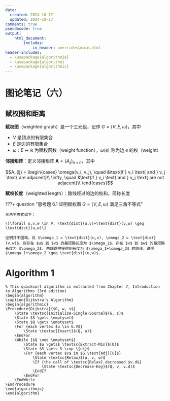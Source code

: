 ```yaml
---
date:
  created: 2024-10-17
  updated: 2024-10-17
comments: true
pseudocode: true
output:
    html_document:
        includes: 
            in_header: overrides\main.html
header-includes:
  - \usepackage{algorithm2e}
  - \usepackage{algorithm}
  - \usepackage{algorithmic}
---
```


# 图论笔记（六）

## 赋权图和距离

**赋权图**（weighted graph）是一个三元组，记作 $G = \langle V, E, \omega \rangle$，其中

- $V$ 是顶点的有限集合
- $E$ 是边的有限集合
- $\omega : E \mapsto \mathbb{R}$ 为赋权函数（weight function），$\omega (e)$ 称为边 $e$ 的权（weight）

**邻接矩阵**：定义邻接矩阵 $\mathbf{A} = (A_{i j})_{n \times n}$，其中

$$A_{ij} = \begin{cases}
    \omega(v_i, v_j), \quad &\text{if } v_i \text{ and } v_j \text{ are adjacent}\\
    \infty, \quad &\text{if } v_i \text{ and } v_j \text{ are not adjacent}\\
\end{cases}$$

**赋权长度**（weighted length）：路线经过的边的权和，简称长度

???+ question "思考题 6.1  证明赋权图 $G = \langle V, E, \omega \rangle$ 满足三角不等式"

    三角不等式如下： 

    \[\forall u,v,w \in V, \text{dist}(u,v)+\text{dist}(v,w) \geq \text{dist}(u,w)\]

    证明并不困难，设 $\omega_1 = \text{dist}(u,v), \omega_2 = \text{dist}(v,w)$，则存在 $u$ 到 $v$ 的最短路长度为 $\omega_1$，存在 $v$ 到 $w$ 的最短路长度为 $\omega_2$. 两端路拼接得到长度为 $\omega_1+\omega_2$ 的路线，说明 $\omega_1+\omega_2 \geq \text{dist}(u,w)$. 

# Algorithm 1

<pre><code class="language-pseudocode">% This quicksort algorithm is extracted from Chapter 7, Introduction to Algorithms (3rd edition)
\begin{algorithm}
\caption{Dijkstra's Algorithm}
\begin{algorithmic}
\Procedure{Dijkstra}{$G, w, s$}
    \State \textsc{Initialize-Single-Source}$(G, s)$
    \State $S \gets \emptyset$
    \State $Q \gets \emptyset$
    \For {each vertex $u \in G.V$}
        \State \textsc{Insert}$(Q, u)$
    \EndFor
    \While {$Q \neq \emptyset$}
        \State $u \gets$ \textsc{Extract-Min}$(Q)$
        \State $S \gets S \cup \{u\}$
        \For {each vertex $v$ in $G.\text{Adj}[u]$}
            \State \textsc{Relax}$(u, v, w)$
            \If {the call of \textsc{Relax} decreased $v.d$}
                \State \textsc{Decrease-Key}$(Q, v, v.d)$
            \EndIf
        \EndFor
    \EndWhile
\EndProcedure
\end{algorithmic}
\end{algorithm}
</code></pre>